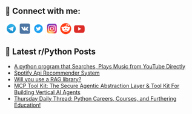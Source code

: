 ## 🔎 Connect with me:
[<img src="https://github.com/bullbesh/bullbesh/blob/main/images/Telegram.png" width="32" height="32" />](https://t.me/bullbesh)
[<img src="https://github.com/bullbesh/bullbesh/blob/main/images/VK.png" width="32" height="32" />](https://vk.com/bullbesh)
[<img src="https://github.com/bullbesh/bullbesh/blob/main/images/Twitter.png" width="32" height="32" />](https://twitter.com/bullbesh1)
[<img src="https://github.com/bullbesh/bullbesh/blob/main/images/Instagram.png" width="32" height="32" />](https://www.instagram.com/bullbesh)
[<img src="https://github.com/bullbesh/bullbesh/blob/main/images/Reddit.png" width="32" height="32" />](https://www.reddit.com/user/bullbesh)
[<img src="https://github.com/bullbesh/bullbesh/blob/main/images/YouTube.png" width="32" height="32" />](https://www.youtube.com/channel/UCtfjRs6uzgq5mfm8S06WTcg)

## 📕 Latest r/Python Posts
<!-- BLOG-POST-LIST:START -->
- [A python program that Searches, Plays Music from YouTube Directly](https://www.reddit.com/r/Python/comments/1ja8m8t/a_python_program_that_searches_plays_music_from/)
- [Spotify Api Recommender System](https://www.reddit.com/r/Python/comments/1ja6glq/spotify_api_recommender_system/)
- [Will you use a RAG library?](https://www.reddit.com/r/Python/comments/1ja5mlc/will_you_use_a_rag_library/)
- [MCP Tool Kit: The Secure Agentic Abstraction Layer &amp; Tool Kit For Building Vertical AI Agents](https://www.reddit.com/r/Python/comments/1ja01kh/mcp_tool_kit_the_secure_agentic_abstraction_layer/)
- [Thursday Daily Thread: Python Careers, Courses, and Furthering Education!](https://www.reddit.com/r/Python/comments/1j9yry8/thursday_daily_thread_python_careers_courses_and/)
<!-- BLOG-POST-LIST:END -->
